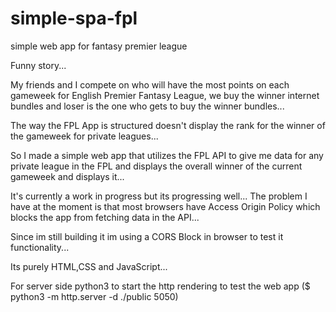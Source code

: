 # simple-spa-fpl
simple web app for fantasy premier league

Funny story...

My friends and I compete on who will have the most points on each gameweek for English Premier Fantasy League,
we buy the winner internet bundles and loser is the one who gets to buy the winner bundles...

The way the FPL App is structured doesn't display the rank for the winner of the gameweek for private leagues...

So I made a simple web app that utilizes the FPL API to give me data for any private league in the FPL and displays the
overall winner of the current gameweek and displays it...

It's currently a work in progress but its progressing well...
The problem I have at the moment is that most browsers have Access Origin Policy which blocks the app from fetching data
in the API...

Since im still building it im using a CORS Block in browser to test it functionality...

Its purely HTML,CSS and JavaScript...


For server side python3 to start the http rendering to test the web app
($ python3 -m http.server -d ./public 5050)